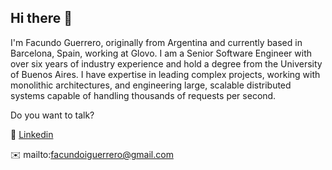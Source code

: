 ## Hi there 👋

I'm Facundo Guerrero, originally from Argentina and currently based in Barcelona, Spain, working at Glovo. I am a Senior Software Engineer with over six years of industry experience and hold a degree from the University of Buenos Aires. I have expertise in leading complex projects, working with monolithic architectures, and engineering large, scalable distributed systems capable of handling thousands of requests per second.

Do you want to talk?

🔗 [Linkedin](https://www.linkedin.com/in/guerrerofacundo/?locale=en_US)

✉️ mailto:facundoiguerrero@gmail.com
